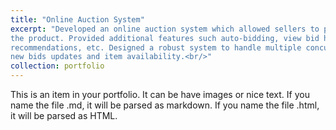 ```yaml
---
title: "Online Auction System"
excerpt: "Developed an online auction system which allowed sellers to post auctions for an item and potential buyers to bid for
the product. Provided additional features such auto-bidding, view bid history, website statistics, product
recommendations, etc. Designed a robust system to handle multiple concurrent requests and also provided bid alerts,
new bids updates and item availability.<br/>"
collection: portfolio
---
```

This is an item in your portfolio. It can be have images or nice text. If you name the file .md, it will be parsed as markdown. If you name the file .html, it will be parsed as HTML. 
